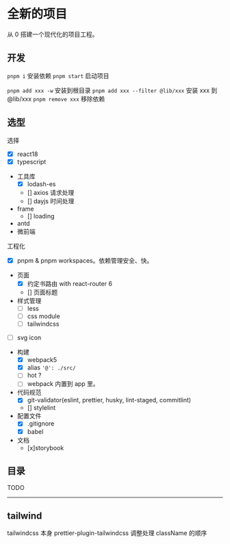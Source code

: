 # 全新的项目

从 0 搭建一个现代化的项目工程。

## 开发

`pnpm i` 安装依赖
`pnpm start` 启动项目

`pnpm add xxx -w` 安装到根目录
`pnpm add xxx --filter @lib/xxx` 安装 xxx 到 @lib/xxx
`pnpm remove xxx` 移除依赖

## 选型

选择

- [x] react18
- [x] typescript
- 工具库
  - [x] lodash-es
  - [] axios 请求处理
  - [] dayjs 时间处理
- frame
  - [] loading
- antd
- 微前端

工程化

- [x] pnpm & pnpm workspaces。依赖管理安全、快。
- 页面
  - [x] 约定书路由 with react-router 6
  - [] 页面标题
- 样式管理
  - [ ] less
  - [ ] css module
  - [ ] tailwindcss
- [ ] svg icon
- 构建
  - [x] webpack5
  - [x] alias `'@': ./src/`
  - [ ] hot ?
  - [ ] webpack 内置到 app 里。
- 代码规范
  - [x] git-validator(eslint, prettier, husky, lint-staged, commitlint)
  - [] stylelint
- 配置文件
  - [x] .gitignore
  - [x] babel
- 文档
  - [x]storybook

## 目录

TODO

---

## tailwind

tailwindcss 本身
prettier-plugin-tailwindcss 调整处理 className 的顺序
